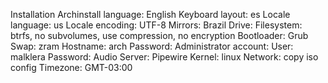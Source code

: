 Installation
    Archinstall language: English
    Keyboard layout: es
    Locale language: us
    Locale encoding: UTF-8
    Mirrors: Brazil
    Drive: 
    Filesystem: btrfs, no subvolumes, use compression, no encryption
    Bootloader: Grub
    Swap: zram
    Hostname: arch
    Password:
    Administrator account:
        User: malklera
        Password:
    Audio Server: Pipewire
    Kernel: linux
    Network: copy iso config
    Timezone: GMT-03:00
